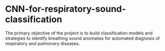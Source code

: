 # CNN-for-respiratory-sound-classification


The primary objective of the project is to build classification models and strategies to identify breathing sound anomalies for automated diagnosis of respiratory and pulmonary diseases.
